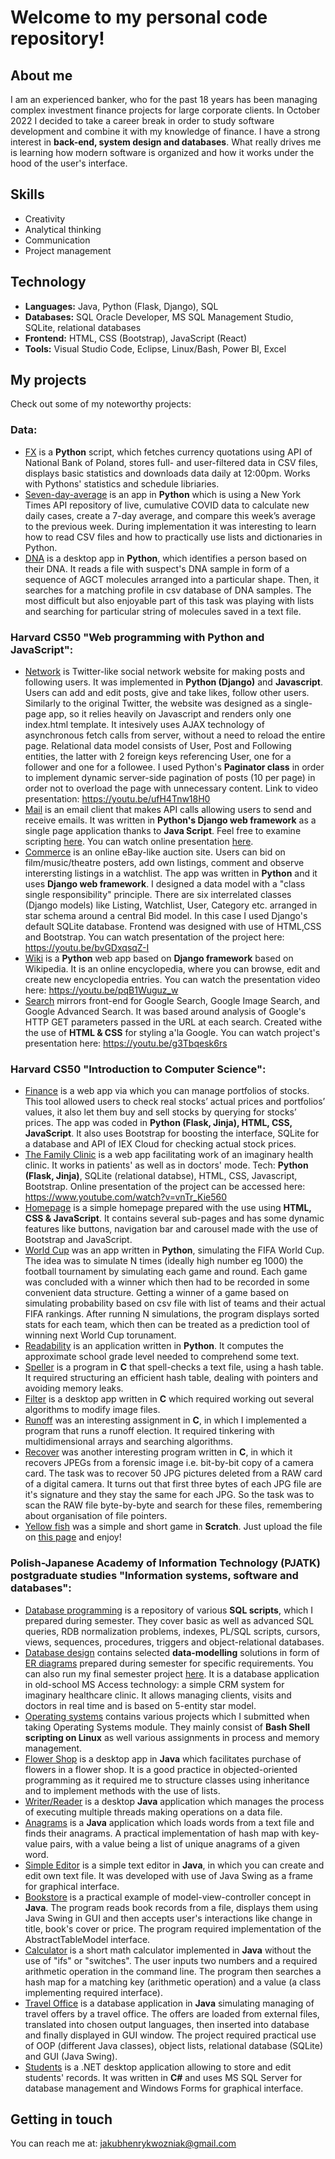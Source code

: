 # Welcome to my personal code repository!
## About me
I am an experienced banker, who for the past 18 years has been managing complex investment finance projects for large corporate clients. 
In October 2022 I decided to take a career break in order to study software development and combine it with my knowledge of finance. 
I have a strong interest in **back-end, system design and databases**. What really drives me is learning how modern software is organized and how it works under the hood of the user's interface. 

## Skills
- Creativity
- Analytical thinking
- Communication
- Project management

## Technology
- **Languages:** Java, Python (Flask, Django), SQL
- **Databases:** SQL Oracle Developer, MS SQL Management Studio, SQLite, relational databases
- **Frontend:** HTML, CSS (Bootstrap), JavaScript (React)
- **Tools:** Visual Studio Code, Eclipse, Linux/Bash, Power BI, Excel

## My projects
Check out some of my noteworthy projects:
### Data:
- [FX](https://github.com/jhwozniak/Data-Analytics/tree/main/FX) is a **Python** script, which fetches currency quotations using API of National Bank of Poland, stores full- and user-filtered data in CSV files, displays basic statistics and downloads data daily at 12:00pm. Works with Pythons' statistics and schedule libriaries.
- [Seven-day-average](https://github.com/jhwozniak/Data-Analytics/tree/main/seven-day-average) is an app in **Python** which is using a New York Times API repository of live, cumulative COVID data to calculate new daily cases, create a 7-day average, and compare this week’s average to the previous week. During implementation it was interesting to learn how to read CSV files and how to practically use lists and dictionaries in Python.
- [DNA](https://github.com/jhwozniak/Data-Analytics/tree/main/dna) is a desktop app in **Python**, which identifies a person based on their DNA. It reads a file with suspect's DNA sample in form of
a sequence of AGCT molecules arranged into a particular shape. Then, it searches for a matching profile in csv database of DNA samples. The most difficult but also enjoyable part of this task was playing with lists and searching for particular string of molecules saved in a text file.
  
### Harvard CS50 "Web programming with Python and JavaScript":
- [Network](https://github.com/jhwozniak/Harvard-CS50web/tree/main/project4) is Twitter-like social network website for making posts and following users. It was implemented in **Python (Django)** and **Javascript**. Users can add and edit posts, give and take likes, follow other users. Similarly to the original Twitter, the website was designed as a single-page app, so it relies heavily on Javascript and renders only one index.html template. It intesively uses AJAX technology of asynchronous fetch calls from server, without a need to reload the entire page. Relational data model consists of User, Post and Following entities, the latter with 2 foreign keys referencing User, one for a follower and one for a followee. I used Python's **Paginator class** in order to implement dynamic server-side pagination of posts (10 per page) in order not to overload the page with unnecessary content. Link to video presentation: https://youtu.be/ufH4Tnw18H0 
- [Mail](https://github.com/jhwozniak/Harvard-CS50web/tree/main/mail) is an email client that makes API calls allowing users to send and receive emails. It was written in **Python's Django web framework** as a single page application thanks to **Java Script**. Feel free to examine scripting [here](https://github.com/jhwozniak/Harvard-CS50web/blob/main/mail/mail/static/mail/inbox.js). You can watch online presentation [here](https://youtu.be/mlszsqSzGn0). 
- [Commerce](https://github.com/jhwozniak/Harvard-CS50web/tree/main/commerce) is an online eBay-like auction site. Users can bid on film/music/theatre posters, add own listings, comment and observe interersting listings in a watchlist. The app was written in **Python** and it uses **Django web framework**. I designed a data model with a "class single responsibility" principle. There are six interrelated classes (Django models) like Listing, Watchlist, User, Category etc. arranged in star schema around a central Bid model. In this case I used Django's default SQLite database. Frontend was designed with use of HTML,CSS and Bootstrap. You can watch presentation of the project here: https://youtu.be/bvGDxqsqZ-I    
- [Wiki](https://github.com/jhwozniak/Harvard-CS50web/tree/main/wiki) is a **Python** web app based on **Django framework** based on Wikipedia. It is an online encyclopedia, where you can browse, edit and create new encyclopedia entries. You can watch the presentation video here: https://youtu.be/pqB1Wuguz_w
- [Search](https://github.com/jhwozniak/Harvard-CS50web/tree/main/search) mirrors front-end for Google Search, Google Image Search, and Google Advanced Search. It was based around analysis of Google's HTTP GET parameters passed in the URL at each search. Created withe the use of **HTML & CSS** for styling a'la Google. You can watch project's presentation here: https://youtu.be/g3Tbqesk6rs 
    
### Harvard CS50 "Introduction to Computer Science":
- [Finance](https://github.com/jhwozniak/Harvard-CS50/tree/main/finance) is a web app via which you can manage portfolios of stocks. This tool allowed users to check real stocks’ actual prices and portfolios’ values, it also let them buy and sell stocks by querying for stocks’ prices. The app was coded in **Python (Flask, Jinja), HTML, CSS, JavaScript**. It also uses Bootstrap for boosting the interface, SQLite for a database and API of IEX Cloud for checking actual stock prices.
- [The Family Clinic](https://github.com/jhwozniak/Harvard-CS50/tree/main/project) is a web app facilitating work of an imaginary health clinic. It works in patients' as well as in doctors' mode. Tech: **Python (Flask, Jinja)**, SQLite (relational databse), HTML, CSS, Javascript, Bootstrap. Online presentation of the project can be accessed here: https://www.youtube.com/watch?v=vnTr_Kie560
- [Homepage](https://github.com/jhwozniak/Harvard-CS50/tree/main/homepage) is a simple homepage prepared with the use using **HTML, CSS & JavaScript**. It contains several sub-pages and has some dynamic features like buttons, navigation bar and carousel made with the use of Bootstrap and JavaScript.
- [World Cup](https://github.com/jhwozniak/Harvard-CS50/tree/main/world-cup) was an app written in **Python**, simulating the FIFA World Cup. The idea was to simulate N times (ideally high number eg 1000) the football tournament by simulating each game and round. Each game was concluded with a winner which then had to be recorded in some convenient data structure. Getting a winner of a game based on simulating probability based on csv file with list of teams and their actual FIFA rankings. After running N simulations, the program displays sorted stats for each team, which then can be treated as a prediction tool of winning next World Cup torunament.   
- [Readability](https://github.com/jhwozniak/Harvard-CS50/tree/main/readability) is an application written in **Python**. It computes the approximate school grade level needed to comprehend some text. 
- [Speller](https://github.com/jhwozniak/Harvard-CS50/tree/main/speller) is a program in **C** that spell-checks a text file, using a hash table. It required structuring an efficient hash table, dealing with pointers and avoiding memory leaks.
- [Filter](https://github.com/jhwozniak/Harvard-CS50/tree/main/filter-less) is a desktop app written in **C** which required working out several algorithms to modify image files.
- [Runoff](https://github.com/jhwozniak/Harvard-CS50/tree/main/runoff) was an interesting assignment in **C**, in which I implemented a program that runs a runoff election. It required tinkering with multidimensional arrays and searching algorithms.
- [Recover](https://github.com/jhwozniak/Harvard-CS50/tree/main/recover) was another interesting program written in **C**, in which it recovers JPEGs from a forensic image i.e. bit-by-bit copy of a camera card. The task was to recover 50 JPG pictures deleted from a RAW card of a digital camera. It turns out that first three bytes of each JPG file are it's signature and they stay the same for each JPG. So the task was to scan the RAW file byte-by-byte and search for these files, remembering about organisation of file pointers.    
- [Yellow fish](https://github.com/jhwozniak/Harvard-CS50/tree/main/scratch) was a simple and short game in **Scratch**. Just upload the file on [this page](https://scratch.mit.edu/) and enjoy!
  
### Polish-Japanese Academy of Information Technology (PJATK) postgraduate studies "Information systems, software and databases":
- [Database programming](https://github.com/jhwozniak/PJATK/tree/main/PWB) is a repository of various **SQL scripts**, which I prepared during semester. They cover basic as well as advanced SQL queries, RDB normalization problems, indexes, PL/SQL scripts, cursors, views, sequences, procedures, triggers and object-relational databases.
- [Database design](https://github.com/jhwozniak/PJATK/tree/main/PRD) contains selected **data-modelling** solutions in form of [ER diagrams](https://github.com/jhwozniak/PJATK/tree/main/PRD/diagramy%20ER) prepared during semester for specific requirements. You can also run my final semester project [here](https://github.com/jhwozniak/PJATK/tree/main/PRD/projekt). It is a database application in old-school MS Access technology: a simple CRM system for imaginary healthcare clinic. It allows managing clients, visits and doctors in real time and is based on 5-entity star model.
- [Operating systems](https://github.com/jhwozniak/PJATK/tree/main/SOP) contains various projects which I submitted when taking Operating Systems module. They mainly consist of **Bash Shell scripting on Linux** as well various assignments in process and memory management.
- [Flower Shop](https://github.com/jhwozniak/PJATK/tree/main/WDP4_WJ_PD4135/src/zad3) is a desktop app in **Java** which facilitates purchase of flowers in a flower shop. It is a good practice in objected-oriented programming as it required me to structure classes using inheritance and to implement methods with the use of lists.
- [Writer/Reader](https://github.com/jhwozniak/PJATK/tree/main/WDP5_WJ_PD4135/src/zad2) is a desktop **Java** application which manages the process of executing multiple threads making operations on a data file. 
- [Anagrams](https://github.com/jhwozniak/PJATK/tree/main/PRA1_WJ_PD4135/src/zad3) is a **Java** application which loads words from a text file and finds their anagrams. A practical implementation of hash map with key-value pairs, with a value being a list of unique anagrams of a given word.
- [Simple Editor](https://github.com/jhwozniak/PJATK/tree/main/PRA2_WJ_PD4135/src/zad3) is a simple text editor in **Java**, in which you can create and edit own text file. It was developed with use of Java Swing as a frame for graphical interface.
- [Bookstore](https://github.com/jhwozniak/PJATK/tree/main/PRA3_WJ_PD4135/src/zad3) is a practical example of model-view-controller concept in **Java**. The program reads book records from a file, displays them using Java Swing in GUI and then accepts user's interactions like change in title, book's cover or price. The program required implementation of the AbstractTableModel interface.
- [Calculator](https://github.com/jhwozniak/PJATK/tree/main/PRA4_WJ_PD4135/src/zad1) is a short math calculator implemented in **Java** without the use of "ifs" or "switches". The user inputs two numbers and a required arithmetic operation in the command line. The program then searches a hash map for a matching key (arithmetic operation) and a value (a class implementing required interface).
- [Travel Office](https://github.com/jhwozniak/PJATK/tree/main/PRA5_WJ_PD4135/src/zad1) is a database application in **Java** simulating managing of travel offers by a travel office. The offers are loaded from external files, translated into chosen output languages, then inserted into database and finally displayed in GUI window. The project required practical use of OOP (different Java classes), object lists, relational database (SQLite) and GUI (Java Swing).
- [Students](https://github.com/jhwozniak/PJATK/tree/main/PJATK_App) is a .NET desktop application allowing to store and edit students' records. It was written in **C#** and uses MS SQL Server for database management and Windows Forms for graphical interface.

## Getting in touch
You can reach me at: jakubhenrykwozniak@gmail.com




